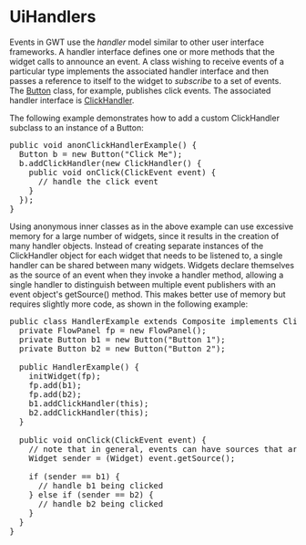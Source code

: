 UiHandlers
===

<p>Events in GWT use the <i>handler</i> model similar to other user interface frameworks. A handler interface defines one or more methods that the widget calls to announce an
event. A class wishing to receive events of a particular type implements the associated handler interface and then passes a reference to itself to the widget to <i>subscribe</i>
to a set of events. The <a href="/javadoc/latest/com/google/gwt/user/client/ui/Button.html">Button</a> class, for example,
publishes click events. The associated handler interface is <a href="/javadoc/latest/com/google/gwt/event/dom/client/ClickHandler.html">ClickHandler</a>.</p>

<p>The following example demonstrates how to add a custom ClickHandler subclass to an instance of a Button:</p>

<pre class="prettyprint">
public void anonClickHandlerExample() {
  Button b = new Button(&quot;Click Me&quot;);
  b.addClickHandler(new ClickHandler() {
    public void onClick(ClickEvent event) {
      // handle the click event
    }
  });
}
</pre>

<p>Using anonymous inner classes as in the above example can use excessive memory for a large number of widgets, since it results in the creation of many handler objects. Instead
of creating separate instances of the ClickHandler object for each widget that needs to be listened to, a single handler can be shared between many widgets. Widgets declare
themselves as the source of an event when they invoke a handler method, allowing a single handler to distinguish between multiple event publishers with an event object's
getSource() method. This makes better use of memory but requires slightly more code, as shown in the following example:</p>

<pre class="prettyprint">
public class HandlerExample extends Composite implements ClickHandler {
  private FlowPanel fp = new FlowPanel();
  private Button b1 = new Button(&quot;Button 1&quot;);
  private Button b2 = new Button(&quot;Button 2&quot;);

  public HandlerExample() {
    initWidget(fp);
    fp.add(b1);
    fp.add(b2);
    b1.addClickHandler(this);
    b2.addClickHandler(this);
  }

  public void onClick(ClickEvent event) {
    // note that in general, events can have sources that are not Widgets.
    Widget sender = (Widget) event.getSource();

    if (sender == b1) {
      // handle b1 being clicked
    } else if (sender == b2) {
      // handle b2 being clicked
    }
  }
}
</pre>